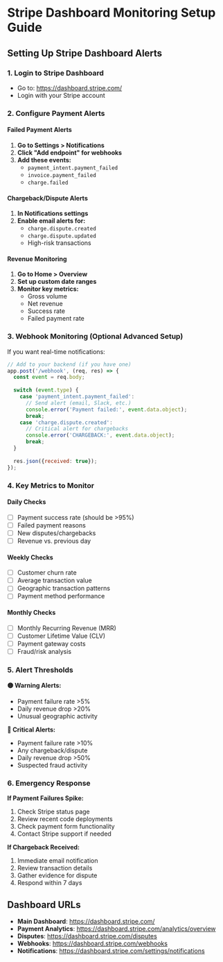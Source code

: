 # Stripe Dashboard Monitoring Setup Guide

## Setting Up Stripe Dashboard Alerts

### 1. Login to Stripe Dashboard
- Go to: https://dashboard.stripe.com/
- Login with your Stripe account

### 2. Configure Payment Alerts

#### Failed Payment Alerts
1. **Go to Settings > Notifications**
2. **Click "Add endpoint" for webhooks**
3. **Add these events:**
   - `payment_intent.payment_failed`
   - `invoice.payment_failed` 
   - `charge.failed`

#### Chargeback/Dispute Alerts
1. **In Notifications settings**
2. **Enable email alerts for:**
   - `charge.dispute.created`
   - `charge.dispute.updated`
   - High-risk transactions

#### Revenue Monitoring
1. **Go to Home > Overview**
2. **Set up custom date ranges**
3. **Monitor key metrics:**
   - Gross volume
   - Net revenue
   - Success rate
   - Failed payment rate

### 3. Webhook Monitoring (Optional Advanced Setup)

If you want real-time notifications:

```javascript
// Add to your backend (if you have one)
app.post('/webhook', (req, res) => {
  const event = req.body;
  
  switch (event.type) {
    case 'payment_intent.payment_failed':
      // Send alert (email, Slack, etc.)
      console.error('Payment failed:', event.data.object);
      break;
    case 'charge.dispute.created':
      // Critical alert for chargebacks
      console.error('CHARGEBACK:', event.data.object);
      break;
  }
  
  res.json({received: true});
});
```

### 4. Key Metrics to Monitor

#### Daily Checks
- [ ] Payment success rate (should be >95%)
- [ ] Failed payment reasons
- [ ] New disputes/chargebacks
- [ ] Revenue vs. previous day

#### Weekly Checks  
- [ ] Customer churn rate
- [ ] Average transaction value
- [ ] Geographic transaction patterns
- [ ] Payment method performance

#### Monthly Checks
- [ ] Monthly Recurring Revenue (MRR)
- [ ] Customer Lifetime Value (CLV)
- [ ] Payment gateway costs
- [ ] Fraud/risk analysis

### 5. Alert Thresholds

**🟡 Warning Alerts:**
- Payment failure rate >5%
- Daily revenue drop >20%
- Unusual geographic activity

**🔴 Critical Alerts:**
- Payment failure rate >10%
- Any chargeback/dispute
- Daily revenue drop >50%
- Suspected fraud activity

### 6. Emergency Response

**If Payment Failures Spike:**
1. Check Stripe status page
2. Review recent code deployments
3. Check payment form functionality
4. Contact Stripe support if needed

**If Chargeback Received:**
1. Immediate email notification
2. Review transaction details
3. Gather evidence for dispute
4. Respond within 7 days

## Dashboard URLs

- **Main Dashboard**: https://dashboard.stripe.com/
- **Payment Analytics**: https://dashboard.stripe.com/analytics/overview
- **Disputes**: https://dashboard.stripe.com/disputes
- **Webhooks**: https://dashboard.stripe.com/webhooks
- **Notifications**: https://dashboard.stripe.com/settings/notifications
